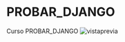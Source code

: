 # PROBAR_DJANGO
Curso PROBAR_DJANGO
<img src="https://preview.ibb.co/d9Npo8/vistaprevia.png" alt="vistaprevia" border="0">
